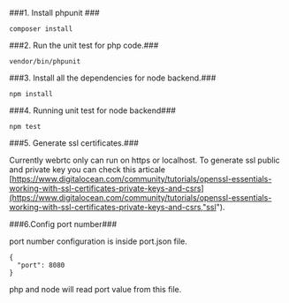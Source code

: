 ###1. Install phpunit ###

```composer install```

###2. Run the unit test for php code.###

``` vendor/bin/phpunit ```

###3. Install all the dependencies for node backend.###

```npm install```

###4. Running unit test for node backend###

```npm test```

###5. Generate ssl certificates.###

Currently webrtc only can run on https or localhost. To generate ssl public and private key you can check this articale [https://www.digitalocean.com/community/tutorials/openssl-essentials-working-with-ssl-certificates-private-keys-and-csrs](https://www.digitalocean.com/community/tutorials/openssl-essentials-working-with-ssl-certificates-private-keys-and-csrs,"ssl").

###6.Config port number###

port number configuration is inside port.json file.

``` 
{
  "port": 8080
}
```
php and node will read port value from this file.

